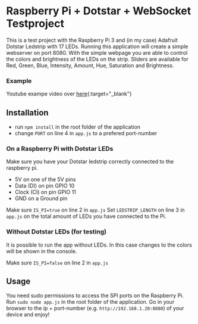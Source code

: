 # Raspberry Pi + Dotstar + WebSocket Testproject

This is a test project with the Raspberry Pi 3 and (in my case) Adafruit Dotstar Ledstrip with 17 LEDs. Running this application will create a simple webserver on port 8080. With the simple webpage you are able to control the colors and brightness of the LEDs on the strip. Sliders are available for Red, Green, Blue, Intensity, Amount, Hue, Saturation and Brightness.

### Example
Youtube exampe video over [here](https://youtu.be/LVlzwz-5Jfc){:target="_blank"}

## Installation
- run `npm install` in the root folder of the application
- change `PORT` on line 4 in `app.js` to a prefered port-number


### On a Raspberry Pi with Dotstar LEDs
Make sure you have your Dotstar ledstrip correctly connected to the raspberry pi. 
- 5V on one of the 5V pins
- Data (DI) on pin GPIO 10
- Clock (CI) on pin GPIO 11
- GND on a Ground pin

Make sure `IS_PI=true` on line 2 in `app.js`
Set `LEDSTRIP_LENGTH` on line 3 in `app.js` on the total amount of LEDs you have connected to the Pi.

### Without Dotstar LEDs (for testing)
It is possible to run the app without LEDs. In this case changes to the colors will be shown in the console.

Make sure `IS_PI=false` on line 2 in `app.js`


## Usage
You need sudo permissions to access the SPI ports on the Raspberry Pi. Run `sudo node app.js` in the root folder of the application. Go in your browser to the ip + port-number (e.g. `http://192.168.1.20:8080`) of your device and enjoy!

